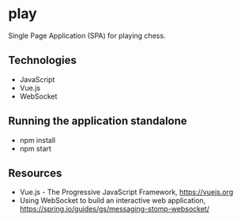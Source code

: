 # play

Single Page Application (SPA) for playing chess.

## Technologies
* JavaScript
* Vue.js
* WebSocket

## Running the application standalone
* npm install
* npm start

## Resources
* Vue.js - The Progressive
JavaScript Framework, https://vuejs.org
* Using WebSocket to build an interactive web application, https://spring.io/guides/gs/messaging-stomp-websocket/
